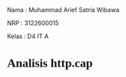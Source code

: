 <p>Nama : Muhammad Arief Satria Wibawa</p>
<p>NRP : 3122600015</p>
<p>Kelas : D4 IT A</p>

**<h1 style="font-family:bahnschrift;">Analisis http.cap</h1>**

